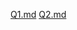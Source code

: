 [Q1.md](https://github.com/user-attachments/files/19411305/Q1.md)
[Q2.md](https://github.com/user-attachments/files/19411307/Q2.md)

